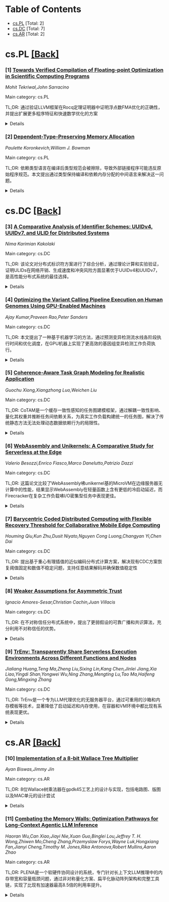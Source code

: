 <div id=toc></div>

# Table of Contents

- [cs.PL](#cs.PL) [Total: 2]
- [cs.DC](#cs.DC) [Total: 7]
- [cs.AR](#cs.AR) [Total: 2]


<div id='cs.PL'></div>

# cs.PL [[Back]](#toc)

### [1] [Towards Verified Compilation of Floating-point Optimization in Scientific Computing Programs](https://arxiv.org/abs/2509.09019)
*Mohit Tekriwal,John Sarracino*

Main category: cs.PL

TL;DR: 通过验证LLVM框架在Rocq定理证明器中证明浮点数FMA优化的正确性，并提出扩展更多程序特征和快速数学优化的方案


<details>
  <summary>Details</summary>
Motivation: 科学计算程序需要终极优化来获得高性能，但同时必须确保这些优化的正确性，特别是浮点数运算优化

Method: 利用Rocq定理证明器中的Verified LLVM框架，证明FMA优化在基本块a*b+c算术表达式中的正确性

Result: 完成了FMA优化正确性的初步证明工作

Conclusion: 该研究为验证浮点数优化正确性提供了基础，并提出了向更复杂程序特征和更多快速数学优化扩展的方向

Abstract: Scientific computing programs often undergo aggressive compiler optimization
to achieve high performance and efficient resource utilization. While
performance is critical, we also need to ensure that these optimizations are
correct. In this paper, we focus on a specific class of optimizations,
floating-point optimizations, notably due to fast math, at the LLVM IR level.
We present a preliminary work, which leverages the Verified LLVM framework in
the Rocq theorem prover, to prove the correctness of Fused-Multiply-Add (FMA)
optimization for a basic block implementing the arithmetic expression $a * b +
c$ . We then propose ways to extend this preliminary results by adding more
program features and fast math floating-point optimizations.

</details>


### [2] [Dependent-Type-Preserving Memory Allocation](https://arxiv.org/abs/2509.09059)
*Paulette Koronkevich,William J. Bowman*

Main category: cs.PL

TL;DR: 依赖类型语言在编译后类型规范会被擦除，导致外部链接程序可能违反原始程序规范。本文提出通过类型保持编译和依赖内存分配的中间语言来解决这一问题。


<details>
  <summary>Details</summary>
Motivation: 依赖类型语言如Coq、Agda等允许编写详细程序规范，但这些规范在编译后被擦除，外部链接程序可能违反原始程序的内存安全等规范，即使使用验证编译器也无法避免。

Method: 开发支持依赖内存分配的类型化中间语言，以及依赖类型保持的内存分配编译器传递，通过在链接时进行类型检查来防止与类型不正确的程序链接。

Result: 这是一项进行中的工作，提出了类型保持编译的方法论框架来解决依赖类型程序编译后的规范违反问题。

Conclusion: 通过类型保持编译和依赖内存分配的中间语言，可以在链接时保持类型信息，防止外部程序违反原始程序的依赖类型规范。

Abstract: Dependently typed programming languages such as Coq, Agda, Idris, and F*,
allow programmers to write detailed specifications of their programs and prove
their programs meet these specifications. However, these specifications can be
violated during compilation since they are erased after type checking. External
programs linked with the compiled program can violate the specifications of the
original program and change the behavior of the compiled program -- even when
compiled with a verified compiler. For example, since Coq does not allow
explicitly allocating memory, a programmer might link their Coq program with a
C program that can allocate memory. Even if the Coq program is compiled with a
verified compiler, the external C program can still violate the memory-safe
specification of the Coq program by providing an uninitialized pointer to
memory. This error could be ruled out by type checking in a language expressive
enough to indicate whether memory is initialized versus uninitialized. Linking
with a program with an uninitialized pointer could be considered ill-typed, and
our linking process could prevent linking with ill-typed programs. To
facilitate type checking during linking, we can use type-preserving
compilation, which preserves the types through the compilation process. In this
ongoing work, we develop a typed intermediate language that supports dependent
memory allocation, as well as a dependent-type-preserving compiler pass for
memory allocation.

</details>


<div id='cs.DC'></div>

# cs.DC [[Back]](#toc)

### [3] [A Comparative Analysis of Identifier Schemes: UUIDv4, UUIDv7, and ULID for Distributed Systems](https://arxiv.org/abs/2509.08969)
*Nima Karimian Kakolaki*

Main category: cs.DC

TL;DR: 该论文对分布式标识符方案进行了综合分析，通过理论计算和实验验证，证明ULIDs在网络开销、生成速度和冲突风险方面显著优于UUIDv4和UUIDv7，是高性能分布式系统的最佳选择。


<details>
  <summary>Details</summary>
Motivation: 分布式系统需要突破性、可扩展的标识符方案来确保数据唯一性和在多节点上的高效索引。

Method: 结合冲突概率的数学计算与在模拟分布式环境中测量生成速度和网络传输开销的实验实验，对比传统自增键、UUIDv4、UUIDv7和ULIDs。

Result: ULIDs显著超过UUIDv4和UUIDv7，网络开销减少83.7%，生成速度提高97.32%，冲突风险比UUIDv7低98.42%，即使在高生成速率下也保持可忽略的冲突概率。

Conclusion: ULIDs是高性能分布式系统的最佳选择，提供了高效、时间排序和字典排序能力的标识符，适用于可扩展应用。

Abstract: Distributed systems require robust, scalable identifier schemes to ensure
data uniqueness and efficient indexing across multiple nodes. This paper
presents a comprehensive analysis of the evolution of distributed identifiers,
comparing traditional auto-increment keys with UUIDv4, UUIDv7, and ULIDs. We
combine mathematical calculation of collision probabilities with empirical
experiments measuring generation speed and network transmission overhead in a
simulated distributed environment. Results demonstrate that ULIDs significantly
outperform UUIDv4 and UUIDv7, reducing network overhead by 83.7% and increasing
generation speed by 97.32%. statistical analysis further shows ULIDs offer a
98.42% lower collision risk compared to UUIDv7, while maintaining negligible
collision probabilities even at high generation rates. These findings highlight
ULIDs as an optimal choice for high-performance distributed systems, providing
efficient, time-ordered, and lexicographically sortable identifiers suitable
for scalable applications. All source code, datasets, and analysis scripts
utilized in this research are publicly available in our dedicated repository at
https://github.com/nimakarimiank/uids-comparison. This repository contains
comprehensive documentation of the experimental setup, including configuration
files for the distributed environment, producer and consumer implementations,
and message broker integration. Additionally, it provides the data scripts and
datasets. Researchers and practitioners are encouraged to explore the
repository for full reproducibility of the experiments and to facilitate
further investigation or extension of the presented work.

</details>


### [4] [Optimizing the Variant Calling Pipeline Execution on Human Genomes Using GPU-Enabled Machines](https://arxiv.org/abs/2509.09058)
*Ajay Kumar,Praveen Rao,Peter Sanders*

Main category: cs.DC

TL;DR: 本文提出了一种基于机器学习的方法，通过预测变异检测流水线各阶段执行时间和优化调度，在GPU机器上实现了更高效的基因组变异检测工作负荷执行。


<details>
  <summary>Details</summary>
Motivation: 电子计算密集型的变异检测在云环境中处理时，需要有效利用GPU资源并最小化总执行时间，以降低计算成本。

Method: 采用机器学习预测变异检测流水线各阶段执行时间，基于基因组序列特征（如序列大小、读质量等），然后使用灵活作业店调度问题的思想生成最优执行计划，通过精心同步执行。

Result: 在公开基因组序列工作负荷上，方法能够准确预测执行时间，相比贪心方法获得2倍加速，相比动态调度方法获得1.6倍加速。

Conclusion: 机器学习结合优化调度策略可以显著提高基因组变异检测在GPU环境下的执行效率，为大规模基因组数据处理提供了有效解决方案。

Abstract: Variant calling is the first step in analyzing a human genome and aims to
detect variants in an individual's genome compared to a reference genome. Due
to the computationally-intensive nature of variant calling, genomic data are
increasingly processed in cloud environments as large amounts of compute and
storage resources can be acquired with the pay-as-you-go pricing model. In this
paper, we address the problem of efficiently executing a variant calling
pipeline for a workload of human genomes on graphics processing unit
(GPU)-enabled machines. We propose a novel machine learning (ML)-based approach
for optimizing the workload execution to minimize the total execution time. Our
approach encompasses two key techniques: The first technique employs ML to
predict the execution times of different stages in a variant calling pipeline
based on the characteristics of a genome sequence. Using the predicted times,
the second technique generates optimal execution plans for the machines by
drawing inspiration from the flexible job shop scheduling problem. The plans
are executed via careful synchronization across different machines. We
evaluated our approach on a workload of publicly available genome sequences
using a testbed with different types of GPU hardware. We observed that our
approach was effective in predicting the execution times of variant calling
pipeline stages using ML on features such as sequence size, read quality,
percentage of duplicate reads, and average read length. In addition, our
approach achieved 2X speedup (on an average) over a greedy approach that also
used ML for predicting the execution times on the tested workload of sequences.
Finally, our approach achieved 1.6X speedup (on an average) over a dynamic
approach that executed the workload based on availability of resources without
using any ML-based time predictions.

</details>


### [5] [Coherence-Aware Task Graph Modeling for Realistic Application](https://arxiv.org/abs/2509.09094)
*Guochu Xiong,Xiangzhong Luo,Weichen Liu*

Main category: cs.DC

TL;DR: CoTAM是一个缓存一致性感知的任务图建模框架，通过解耦一致性影响、量化其权重并推断任务间依赖关系，为真实工作负载构建统一的任务图，解决了传统静态方法无法处理动态数据依赖行为的局限性。


<details>
  <summary>Details</summary>
Motivation: 随着多核系统扩展，缓存一致性成为系统性能关键因素。传统任务图建模依赖预定义图，但现实应用缺乏显式图且具有动态数据依赖行为，现有方法要么使用隐式技术不生成显式图，要么生成针对固定调度模型的图，且往往忽略一致性交互，导致设计假设与实际运行时行为存在差距。

Method: CoTAM框架通过三个关键步骤：1) 解耦缓存一致性影响与整体执行；2) 通过学习权重方案量化一致性影响；3) 推断任务间依赖关系以生成一致性感知的任务图。

Result: 大量实验表明，CoTAM优于隐式方法，弥合了动态工作负载行为与现有设计之间的差距，证明了将缓存一致性纳入任务图建模对于准确和可泛化的系统级分析的重要性。

Conclusion: CoTAM成功解决了现有任务图建模方法的局限性，通过显式考虑缓存一致性交互，为真实工作负载提供了更准确和通用的系统级分析基础，显著提升了多核系统性能分析的准确性。

Abstract: As multicore systems continue to scale, cache coherence has emerged as a
critical determinant of system performance, with coherence behavior and task
execution closely intertwined, reshaping inter-task dependencies. Task graph
modeling provides a structured way to capture such dependencies and serves as
the foundation for many system-level design strategies. However, these
strategies typically rely on predefined task graphs, while many real-world
applications lack explicit graphs and exhibit dynamic, data-dependent behavior,
limiting the effectiveness of static approaches. To address this, several task
graph modeling methods for realistic workloads have been developed. Yet, they
either rely on implicit techniques that use application-specific features
without producing explicit graphs, or they generate graphs tailored to fixed
scheduling models, which limits generality. More importantly, they often
overlook coherence interactions, creating a gap between design assumptions and
actual runtime behavior. To overcome these limitations, we propose CoTAM, a
Coherence-Aware Task Graph Modeling framework for realistic workloads that
constructs a unified task graph reflecting runtime behavior. CoTAM analyzes the
impact of coherence by decoupling its effects from overall execution,
quantifies its influence through a learned weighting scheme, and infers
inter-task dependencies for coherence-aware graph generation. Extensive
experiments show that CoTAM outperforms implicit methods, bridging the gap
between dynamic workload behavior and existing designs while demonstrating the
importance of incorporating cache coherence into task graph modeling for
accurate and generalizable system-level analysis.

</details>


### [6] [WebAssembly and Unikernels: A Comparative Study for Serverless at the Edge](https://arxiv.org/abs/2509.09400)
*Valerio Besozzi,Enrico Fiasco,Marco Danelutto,Patrizio Dazzi*

Main category: cs.DC

TL;DR: 这篇论文比较了WebAssembly咈unikernel基的MicroVM在边缘服务器无计算中的性能，结果显示WebAssembly在轻量函数上含有更低的冷启动延迟，而Firecracker在复杂工作负载咈I/O密集型任务中表现更佳。


<details>
  <summary>Details</summary>
Motivation: 边缘服务器无计算需要轻量执行环境来最小化冷启动延迟，特别是在紧急边缘计算(UEC)场景下。

Method: 提出了Limes，一个基于Wasmtime的WebAssembly运行时，并将其与基于Firecracker的SPARE环境进行性能对比分析。

Result: WebAssembly在轻量函数上提供更低的冷启动时间，但在复杂工作负载上表现差强；Firecracker提供更高但稳定的冷启动咈更好的执行性能，特别是在I/O密集型任务中。

Conclusion: 两种技术各有优势：WebAssembly适用于轻量函数的快速启动，而Firecracker更适合复杂咈I/O密集型的服务器无计算工作负载。

Abstract: Serverless computing at the edge requires lightweight execution environments
to minimize cold start latency, especially in Urgent Edge Computing (UEC). This
paper compares WebAssembly and unikernel-based MicroVMs for serverless
workloads. We present Limes, a WebAssembly runtime built on Wasmtime, and
evaluate it against the Firecracker-based environment used in SPARE. Results
show that WebAssembly offers lower cold start times for lightweight functions
but suffers with complex workloads, while Firecracker provides higher, but
stable, cold starts and better execution performance, particularly for
I/O-heavy tasks.

</details>


### [7] [Barycentric Coded Distributed Computing with Flexible Recovery Threshold for Collaborative Mobile Edge Computing](https://arxiv.org/abs/2509.09435)
*Houming Qiu,Kun Zhu,Dusit Niyato,Nguyen Cong Luong,Changyan Yi,Chen Dai*

Main category: cs.DC

TL;DR: 提出基于重心有理插值的近似编码分布式计算方案，解决现有CDC方案恢复阈值固定和数值不稳定问题，支持任意结果解码并确保数值稳定性


<details>
  <summary>Details</summary>
Motivation: 现有编码分布式计算(CDC)方案存在两个关键限制：需要固定恢复阈值才能解码，以及编码/解码函数存在极点导致数值不稳定和精度问题

Method: 基于重心有理插值(BRI)设计近似CDC方案，开发BRI-based梯度编码算法，支持有限域和实数域计算

Result: 实验结果表明该方案在等待时间和近似精度方面优于现有CDC方案，能够利用任意返回结果解码，实现灵活的精度调节

Conclusion: 所提出的BRI-based CDC方案有效解决了现有方法的局限性，提供了更高的灵活性、数值稳定性和计算精度，显著提升了移动边缘计算系统的性能

Abstract: Collaborative mobile edge computing (MEC) has emerged as a promising paradigm
to enable low-capability edge nodes to cooperatively execute
computation-intensive tasks. However, straggling edge nodes (stragglers)
significantly degrade the performance of MEC systems by prolonging computation
latency. While coded distributed computing (CDC) as an effective technique is
widely adopted to mitigate straggler effects, existing CDC schemes exhibit two
critical limitations: (i) They cannot successfully decode the final result
unless the number of received results reaches a fixed recovery threshold, which
seriously restricts their flexibility; (ii) They suffer from inherent poles in
their encoding/decoding functions, leading to decoding inaccuracies and
numerical instability in the computational results. To address these
limitations, this paper proposes an approximated CDC scheme based on
barycentric rational interpolation. The proposed CDC scheme offers several
outstanding advantages. Firstly, it can decode the final result leveraging any
returned results from workers. Secondly, it supports computations over both
finite and real fields while ensuring numerical stability. Thirdly, its
encoding/decoding functions are free of poles, which not only enhances
approximation accuracy but also achieves flexible accuracy tuning. Fourthly, it
integrates a novel BRI-based gradient coding algorithm accelerating the
training process while providing robustness against stragglers. Finally,
experimental results reveal that the proposed scheme is superior to existing
CDC schemes in both waiting time and approximate accuracy.

</details>


### [8] [Weaker Assumptions for Asymmetric Trust](https://arxiv.org/abs/2509.09493)
*Ignacio Amores-Sesar,Christian Cachin,Juan Villacis*

Main category: cs.DC

TL;DR: 在不对称信任分布式系统中，提出了更弱假设的可靠广播和共识算法，充分利用不对称信任的优势。


<details>
  <summary>Details</summary>
Motivation: 现有不对称信任模型中的解决方案假设过于严格，影响了不对称信任的优势，需要更弱假设的算法。

Method: 提出了一种新的不对称问题特征化方法，并基于此设计了可靠广播和共识算法，这些算法的假设要比现有方案更弱。

Result: 新算法在更弱的假设下实现了可靠广播和共识，保持了不对称信任的优势，并可扩展到其他核心问题。

Conclusion: 该研究为不对称信任系统提供了更实用的解决方案，减少了假设要求，同时保持了系统的灵活性和可扩展性。

Abstract: In distributed systems with asymmetric trust, each participant is free to
make its own trust assumptions about others, captured by an asymmetric quorum
system. This contrasts with ordinary, symmetric quorum systems and threshold
models, where trust assumptions are uniformly shared among participants.
Fundamental problems like reliable broadcast and consensus are unsolvable in
the asymmetric model if quorum systems satisfy only the classical properties of
consistency and availability. Existing approaches overcome this by introducing
stronger assumptions. We show that some of these assumptions are overly
restrictive, so much so that they effectively eliminate the benefits of
asymmetric trust. To address this, we propose a new approach to characterize
asymmetric problems and, building upon it, present algorithms for reliable
broadcast and consensus that require weaker assumptions than previous
solutions. Our methods are general and can be extended to other core problems
in systems with asymmetric trust.

</details>


### [9] [TrEnv: Transparently Share Serverless Execution Environments Across Different Functions and Nodes](https://arxiv.org/abs/2509.09525)
*Jialiang Huang,Teng Ma,Zheng Liu,Sixing Lin,Kang Chen,Jinlei Jiang,Xia Liao,Yingdi Shan,Yongwei Wu,Ning Zhang,Mengting Lu,Tao Ma,Haifeng Gong,Mingxing Zhang*

Main category: cs.DC

TL;DR: TrEnv是一个专为LLM代理优化的无服务器平台，通过可重用的沙箱和内存模板等技术，显著降低了启动延迟和内存使用，在容器和VM环境中都比现有系统表现更优。


<details>
  <summary>Details</summary>
Motivation: 现有无服务器计算基础设施对于LLM代理等新兴工作负载存在瓶颈，其开销可能达到LLM API调用成本的70%，需要更高效的高密度无服务器平台。

Method: TrEnv采用协同设计方法，支持容器和VM环境，通过可重用的沙箱、内存模板、浏览器共享和页面缓存绕过机制来优化执行环境。

Result: 评估显示TrEnv在容器环境中将P99延迟降低7倍，内存使用减少48%；在VM环境中P99延迟降低58%，内存节省61%。

Conclusion: TrEnv通过专门针对LLM代理需求的设计，有效解决了无服务器平台在支持新兴工作负载时的性能瓶颈问题。

Abstract: Serverless computing provides dynamic scalability, but its infrastructure
overhead becomes a bottleneck for emerging workloads such as LLM agents, which
exhibit unpredictable invocation patterns and variable resource demands. Our
analysis shows that for these agents, the cost of running on serverless
platforms can reach up to 70% of the cost of LLM API calls. This finding
motivates the need for a more efficient, high-density serverless platform. We
present TrEnv, a co-designed serverless platform that supports both container-
and VM-based environments, optimized for the unique demands of LLM agents.
TrEnv reduces startup latency and memory usage through repurposable sandboxes
and memory templates, which enable fast reuse and restoration of execution
environments. To further reduce overhead in VM-based agent workloads, TrEnv
leverages browser sharing and a page cache bypassing mechanism. Evaluations
show that TrEnv reduces P99 latency by up to 7X and memory usage by 48% in
container-based settings, and achieves up to 58% lower P99 latency and 61%
memory savings for VM-based agents compared to state-of-the-art systems like
E2B.

</details>


<div id='cs.AR'></div>

# cs.AR [[Back]](#toc)

### [10] [Implementation of a 8-bit Wallace Tree Multiplier](https://arxiv.org/abs/2509.09178)
*Ayan Biswas,Jimmy Jin*

Main category: cs.AR

TL;DR: 8位Wallace树乘法器在gpdk45工艺上的设计与实现，包括电路图、版图以及MAC单元的设计尝试


<details>
  <summary>Details</summary>
Motivation: 设计并行数字乘法器架构以最小化电路深度的最坏情况时间复杂度，实现O(log(n))的时间复杂度

Method: 使用Cadence Virtuoso在gpdk45工艺上设计Wallace树8位乘法器的电路图和版图，通过全加器和半加器电路减少每级部分积

Result: 成功实现了8位Wallace树乘法器的设计，并尝试设计了16位组合乘法累加(MAC)单元

Conclusion: Wallace树乘法器架构能有效降低乘法操作的时间复杂度，在数字电路设计中具有重要应用价值

Abstract: Wallace tree multipliers are a parallel digital multiplier architecture
designed to minimize the worst-case time complexity of the circuit depth
relative to the input size [1]. In particular, it seeks to perform long
multiplication in the binary sense, reducing as many partial products per stage
as possible through full and half adders circuits, achieving O(log(n)) where n
= bit length of input. This paper provides an overview of the design, progress
and methodology in the final project of ECE 55900, consisting of the schematic
and layout of a Wallace tree 8-bit input multiplier on the gpdk45 technology in
Cadence Virtuoso, as well as any design attempts prior to the final product.
This also includes our endeavors in designing the final MAC (Multiply
Accumulate) unit with undefined targets, which we chose to implement as a 16
bit combinational multiply-add.

</details>


### [11] [Combating the Memory Walls: Optimization Pathways for Long-Context Agentic LLM Inference](https://arxiv.org/abs/2509.09505)
*Haoran Wu,Can Xiao,Jiayi Nie,Xuan Guo,Binglei Lou,Jeffrey T. H. Wong,Zhiwen Mo,Cheng Zhang,Przemyslaw Forys,Wayne Luk,Hongxiang Fan,Jianyi Cheng,Timothy M. Jones,Rika Antonova,Robert Mullins,Aaron Zhao*

Main category: cs.AR

TL;DR: PLENA是一个软硬件协同设计的系统，专门针对长上下文LLM推理中的内存带宽和容量瓶颈问题，通过非对称量化方案、扁平化脉动阵列架构和完整工具链，实现了比现有加速器最高8.5倍的利用率提升。


<details>
  <summary>Details</summary>
Motivation: 当前LLM代理应用（如网页DOM处理、复杂工具调用）需要处理超长上下文，导致推理阶段产生大量片外内存访问，受到内存带宽和容量两个内存墙的限制，使得计算单元利用率低下。

Method: PLENA采用三个核心优化路径：1）支持非对称量化方案的高效硬件实现；2）具有FlashAttention原生支持的扁平化脉动阵列架构；3）完整的工具链包括自定义ISA、编译器、周期模拟仿真器和自动化设计空间探索流程。

Result: 仿真结果显示，PLENA相比现有加速器实现最高8.5倍的利用率提升，在相同乘法器数量和内存配置下，吞吐量比A100 GPU高2.24倍，比TPU v6e高3.85倍。

Conclusion: PLENA通过软硬件协同设计有效解决了长上下文LLM推理中的内存墙问题，显著提升了硬件利用率和推理吞吐量，该系统将开源发布。

Abstract: LLMs now form the backbone of AI agents for a diverse array of applications,
including tool use, command-line agents, and web or computer use agents. These
agentic LLM inference tasks are fundamentally different from chatbot-focused
inference -- they often have much larger context lengths to capture complex,
prolonged inputs, such as entire webpage DOMs or complicated tool call
trajectories. This, in turn, generates significant off-chip memory traffic for
the underlying hardware at the inference stage and causes the workload to be
constrained by two memory walls, namely the bandwidth and capacity memory
walls, preventing the on-chip compute units from achieving high utilization.
  In this paper, we introduce PLENA, a hardware-software co-designed system
that applies three core optimization pathways to tackle these challenges. PLENA
includes an efficient hardware implementation of compute and memory units
supporting an asymmetric quantization scheme. PLENA also features a novel
flattened systolic array architecture that has native support for
FlashAttention to tackle these memory walls in the scenario of inference
serving for long-context LLMs. Additionally, PLENA is developed with a complete
stack, including a custom ISA, a compiler, a cycle-emulated simulator, and an
automated design space exploration flow. The simulated results show that PLENA
achieves up to 8.5x higher utilization than existing accelerators, and delivers
2.24x higher throughput than the A100 GPU and 3.85x higher throughput than the
TPU v6e, under the same multiplier count and memory settings. The full PLENA
system will also be open-sourced.

</details>
